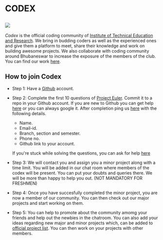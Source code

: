 # CODEX
![](https://img.shields.io/badge/codex-ITER-blue.svg?style=for-the-badge)
---

*Codex* is the official coding community of [Institute of Technical Education and Research](http://iter.ac.in/).
We bring in budding coders as well as the experienced ones and give them a platform to meet, share their knowledge and work on building awesome projects.
We also collaborate with coding community around Bhubaneswar to increase the exposure of the members of the club.
You can find our work [here](https://github.com/codex-iter).

## How to join Codex

* Step 1: Have a [Github](https://github.com/) account.

* Step 2: Complete the first 10 questions of [Project Euler](https://projecteuler.net/archives).
	Commit it to a repo in your Github account.
	If you are new to Github you can get help [here](https://help.github.com/) or you can always google it.
	After completion ping us [here](https://t.me/codexinit) with the following details.

	- Name.
	- Email-id.
	- Branch, section and semester. 
	- Phone no.
	- Github link to your account.
	
	If you're stuck while solving the questions, you can ask for help [here](https://t.me/codexinit)

* Step 3: We will contact you and assign you a minor project along with a time limit.
	You will be added in our chat room where members of the codex will be present.
	You can put your doubts and queries there. We will be more than happy to help you out.
	(NOT MANDATORY FOR FRESHMEN)

* Step 4: Once you have succesfully completed the minor project, you are now a member of our community. You can then check out our major projects and start working on them.

* Step 5: You can help to promote about the community amomg your friends and help out the newbies in the chatroom.
	You can also add your ideas regarding new major and minor projects which, can be added to [official project list](https://github.com/codex-iter/Official-Project-List).
	You can then work on your projects with other members. 
